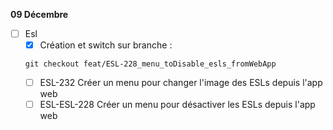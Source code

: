 **09 Décembre**
- [ ] Esl
    - [x] Création et switch sur branche :
    ```
    git checkout feat/ESL-228_menu_toDisable_esls_fromWebApp   
    ```
    - [ ] ESL-232 Créer un menu pour changer l'image des ESLs depuis l'app web
    - [ ] ESL-ESL-228 Créer un menu pour désactiver les ESLs depuis l'app web